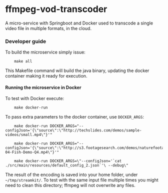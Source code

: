 # ffmpeg-vod-transcoder
A micro-service with Springboot and Docker used to transcode a single video file in multiple formats, in the cloud.

### Developer guide

To build the microservice simply issue:

```
    make all
```

This Makefile command will build the java binary, updating the docker container making it ready for execution.


#### Running the microservice in Docker

To test with Docker execute:

```
    make docker-run
```

To pass extra parameters to the docker container, use `DOCKER_ARGS`:

```
    make docker-run DOCKER_ARGS="--configJson='{\"source\":\"http://techslides.com/demos/sample-videos/small.mp4\"}'"
```

```
    make docker-run DOCKER_ARGS="--configJson='{\"source\":\"http://s3.footagesearch.com/demos/naturefootage/Q4/OF-04-Fish-Demo-Q4.mp4\"}'"
```

```
    make docker-run DOCKER_ARGS=\"--configJson='`cat ./src/main/resources/default_config_2.json`'\ --debug\"
```

The result of the encoding is saved into your home folder, under `~/tmp/streamkit/`.
To test with the same input file multiple times you might need to clean this directory; ffmpeg will not overwrite any files.